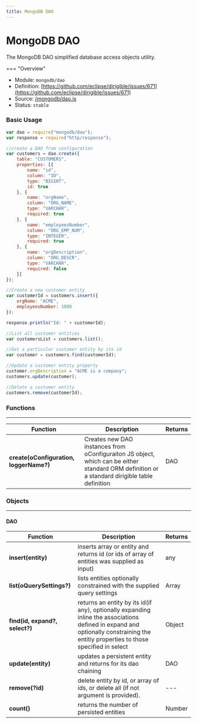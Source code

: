 ```yaml
---
title: MongoDB DAO
---
```


MongoDB DAO
===

The MongoDB DAO simplified database access objects utility.

=== "Overview"
- Module: `mongodb/dao`
- Definition: [https://github.com/eclipse/dirigible/issues/671](https://github.com/eclipse/dirigible/issues/671)
- Source: [/mongodb/dao.js](https://github.com/eclipse/dirigible/blob/master/components/api-mongodb/src/main/resources/META-INF/dirigible/mongodb/dao.js)
- Status: `stable`


### Basic Usage

```javascript
var dao = require("mongodb/dao");
var response = require("http/response");

//create a DAO from configuration
var customers = dao.create({
    table: "CUSTOMERS",
    properties: [{
        name: "id",
        column: "ID",
        type: "BIGINT",
        id: true
    }, {
        name: "orgName",
        column: "ORG_NAME",
        type: "VARCHAR",
        required: true
    }, {
        name: "employeesNumber",
        column: "ORG_EMP_NUM",
        type: "INTEGER",
        required: true
    }, {
        name: "orgDescription",
        column: "ORG_DESCR",
        type: "VARCHAR",
        required: false
    }]
});

//Create a new customer entity
var customerId = customers.insert({
    orgName: "ACME",
    employeesNumber: 1000
});

response.println("Id: " + customerId);

//List all customer entities
var customersList = customers.list();

//Get a particular customer entity by its id
var customer = customers.find(customerId);

//Update a customer entity property
customer.orgDescription = "ACME is a company";
customers.update(customer);

//Delete a customer entity
customers.remove(customerId);
```

### Functions

---

Function     | Description | Returns
------------ | ----------- | --------
**create(oConfiguration, loggerName?)** | Creates new DAO instances from oConfiguraiton JS object, which can be either standard ORM definition or a standard dirigible table definition |  DAO 


### Objects

---

#### DAO

Function     | Description | Returns
------------ | ----------- | --------
**insert(entity)** | inserts array or entity and returns id (or ids of array of entities was supplied as input)  |  any 
**list(oQuerySettings?)** | lists entities optionally constrained with the supplied query settings |  Array 
**find(id, expand?, select?)** | returns an entity by its id(if any), optionally expanding inline the associations defined in expand and optionally constraining the entitiy properties to those specified in select |  Object
**update(entity)** | updates a persistent entity and returns for its dao chaining  |  DAO
**remove(?id)** | delete entity by id, or array of ids, or delete all (if not argument is provided). |  ---
**count()** | returns the number of persisted entities |  Number
